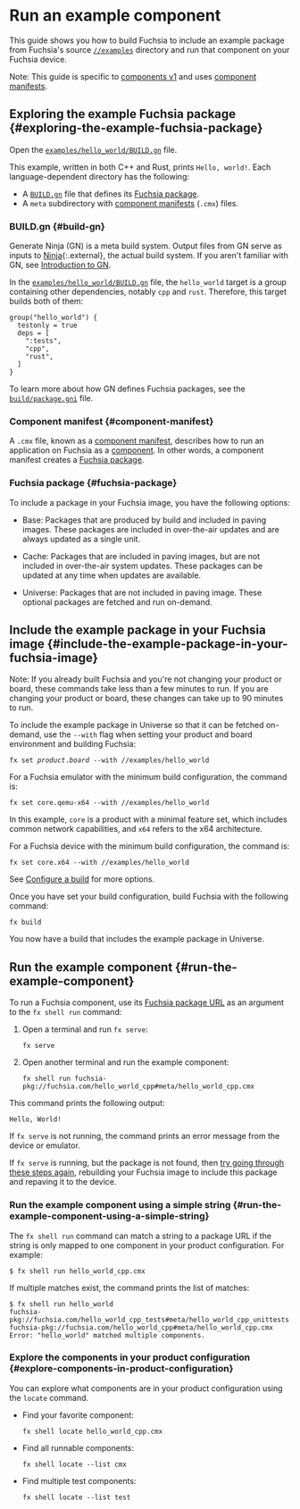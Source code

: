 # Run an example component

This guide shows you how to build Fuchsia to include an example package
from Fuchsia's source [`//examples`](/examples/)
directory and run that component on your Fuchsia device.

Note: This guide is specific to [components v1](/docs/glossary.md#components-v1) and uses
[component manifests](/docs/concepts/components/v1/component_manifests.md).

## Exploring the example Fuchsia package {#exploring-the-example-fuchsia-package}

Open the [`examples/hello_world/BUILD.gn`](/examples/hello_world/BUILD.gn) file.

This example, written in both C++ and Rust, prints `Hello, world!`. Each
language-dependent directory has the following:

*  A [`BUILD.gn`](#build-gn) file that defines its [Fuchsia package](#fuchsia-package).
*  A `meta` subdirectory with [component manifests](#component-manifest) (`.cmx`) files.

### BUILD.gn {#build-gn}

Generate Ninja (GN) is a meta build system. Output files from GN serve as inputs to
[Ninja](https://ninja-build.org/){:.external}, the actual build system.
If you aren't familiar with GN, see
[Introduction to GN](/docs/concepts/build_system/intro.md).

In the [`examples/hello_world/BUILD.gn`](/examples/hello_world/BUILD.gn) file,
the `hello_world` target is a group containing other dependencies,
notably `cpp` and `rust`. Therefore, this target builds both of them:

```none
group("hello_world") {
  testonly = true
  deps = [
    ":tests",
    "cpp",
    "rust",
  ]
}
```

To learn more about how GN defines Fuchsia packages,
see the [`build/package.gni`](/build/package.gni) file.

### Component manifest {#component-manifest}

A `.cmx` file, known as a
[component manifest](/docs/glossary.md#component-manifest), describes how to run
an application on Fuchsia as a [component](/docs/glossary.md#component). In
other words, a component manifest creates a [Fuchsia package](/docs/glossary.md#fuchsia-package).

### Fuchsia package {#fuchsia-package}

To include a package in your Fuchsia image, you have the following options:

*   Base: Packages that are produced by build and included in paving images.
    These packages are included in over-the-air updates and are always updated as a
    single unit.

*   Cache: Packages that are included in paving images, but are not included in
    over-the-air system updates. These packages can be updated at any time
    when updates are available.

*   Universe: Packages that are not included in paving image. These
    optional packages are fetched and run on-demand.


## Include the example package in your Fuchsia image {#include-the-example-package-in-your-fuchsia-image}

Note: If you already built Fuchsia and you're not changing your product or board, these commands
take less than a few minutes to run. If you are changing your product or board, these changes can
take up to 90 minutes to run.

To include the example package in Universe so that it can be fetched on-demand,
use the `--with` flag when setting your product and board environment and building Fuchsia:

<pre class="prettyprint">
<code class="devsite-terminal">fx set <var>product</var>.<var>board</var> --with //examples/hello_world</code>
</pre>

For a Fuchsia emulator with the minimum build configuration, the command is:

```posix-terminal
fx set core.qemu-x64 --with //examples/hello_world
```

In this example, `core` is a product with a minimal feature set, which includes
common network capabilities, and `x64` refers to the x64 architecture.

For a Fuchsia device with the minimum build configuration, the command is:

```posix-terminal
fx set core.x64 --with //examples/hello_world
```

See [Configure a build](/docs/development/build/fx.md#configure-a-build) for
more options.

Once you have set your build configuration, build Fuchsia with the following
command:

```posix-terminal
fx build
```

You now have a build that includes the example package in Universe.

## Run the example component {#run-the-example-component}

To run a Fuchsia component, use its
[Fuchsia package URL](/docs/glossary.md#fuchsia-pkg-url) as an argument
to the `fx shell run` command:

1.  Open a terminal and run `fx serve`:

    ```posix-terminal
    fx serve
    ```

1.  Open another terminal and run the example component:

    ```posix-terminal
    fx shell run fuchsia-pkg://fuchsia.com/hello_world_cpp#meta/hello_world_cpp.cmx
    ```

This command prints the following output:

```none
Hello, World!
```

If `fx serve` is not running, the command prints an error message from
the device or emulator. 

If `fx serve` is running, but the package is not found,
then [try going through these steps again](#include-the-example-package-in-your-fuchsia-image),
rebuilding your Fuchsia image
to include this package and repaving it to the device.

### Run the example component using a simple string {#run-the-example-component-using-a-simple-string}

The `fx shell run` command can match a string to a package URL
if the string is only mapped to one component
in your product configuration. For example:

```posix-terminal
$ fx shell run hello_world_cpp.cmx
```

If multiple matches exist, the command prints the list of matches:

```none
$ fx shell run hello_world
fuchsia-pkg://fuchsia.com/hello_world_cpp_tests#meta/hello_world_cpp_unittests.cmx
fuchsia-pkg://fuchsia.com/hello_world_cpp#meta/hello_world_cpp.cmx
Error: "hello_world" matched multiple components.
```

### Explore the components in your product configuration {#explore-components-in-product-configuration}

You can explore what components are in your product configuration using the
`locate` command.

*   Find your favorite component:

    ```posix-terminal
    fx shell locate hello_world_cpp.cmx
    ```

*   Find all runnable components:

    ```posix-terminal
    fx shell locate --list cmx
    ```

*   Find multiple test components:

    ```posix-terminal
    fx shell locate --list test
    ```
